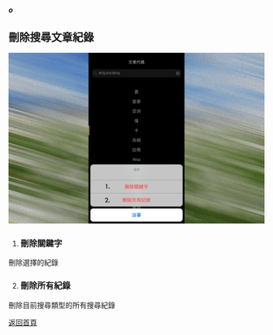 ##### o
## 刪除搜尋文章紀錄

![Image of Delete_Search Article History](../v1/images/delete_search_article_history.png) 

1. ### 刪除關鍵字
刪除選擇的紀錄

2. ### 刪除所有紀錄
刪除目前搜尋類型的所有搜尋紀錄  
  
[返回首頁](https://kimieno.github.io/ios.pitt) 